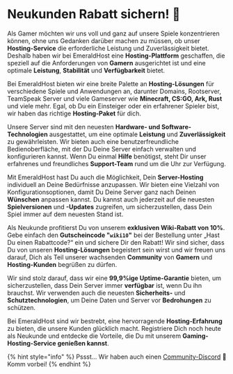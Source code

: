 # Neukunden Rabatt sichern! 🎉

Als Gamer möchten wir uns voll und ganz auf unsere Spiele konzentrieren können, ohne uns Gedanken darüber machen zu müssen, ob unser **Hosting-Service** die erforderliche Leistung und Zuverlässigkeit bietet. Deshalb haben wir bei EmeraldHost eine **Hosting-Plattform** geschaffen, die speziell auf die Anforderungen von **Gamern** ausgerichtet ist und eine optimale **Leistung**, **Stabilität** und **Verfügbarkeit** bietet.

Bei EmeraldHost bieten wir eine breite Palette an **Hosting-Lösungen** für verschiedene Spiele und Anwendungen an, darunter Domains, Rootserver, TeamSpeak Server und viele Gameserver wie **Minecraft, CS:GO, Ark, Rust** und viele mehr. Egal, ob Du ein Einsteiger oder ein erfahrener Spieler bist, wir haben das richtige **Hosting-Paket** für dich.

Unsere Server sind mit den neuesten **Hardware- und Software-Technologien** ausgestattet, um eine optimale **Leistung** und **Zuverlässigkeit** zu gewährleisten. Wir bieten auch eine benutzerfreundliche Bedienoberfläche, mit der Du Deine Server einfach verwalten und konfigurieren kannst. Wenn Du einmal **Hilfe** benötigst, steht Dir unser erfahrenes und freundliches **Support-Team** rund um die Uhr zur Verfügung.

Mit EmeraldHost hast Du auch die Möglichkeit, Dein **Server-Hosting** individuell an Deine Bedürfnisse anzupassen. Wir bieten eine Vielzahl von Konfigurationsoptionen, damit Du Deine Server ganz nach Deinen **Wünschen** anpassen kannst. Du kannst auch jederzeit auf die neuesten **Spielversionen** und **-Updates** zugreifen, um sicherzustellen, dass Dein Spiel immer auf dem neuesten Stand ist.

Als Neukunde profitierst Du von unserem **exklusiven Wiki-Rabatt von 10%**. Gebe einfach den **Gutscheincode "`wiki10`"** bei der Bestellung unter „Hast Du einen Rabattcode?“ ein und sichere Dir den Rabatt! Wir sind sicher, dass Du von unseren **Hosting-Lösungen** begeistert sein wirst und wir freuen uns darauf, Dich als Teil unserer wachsenden **Community** von **Gamern** und **Hosting-Kunden** begrüßen zu dürfen.

Wir sind stolz darauf, dass wir eine **99,9%ige Uptime-Garantie** bieten, um sicherzustellen, dass Dein Server immer **verfügbar** ist, wenn Du ihn brauchst. Wir verwenden auch die neuesten **Sicherheits-** und **Schutztechnologien**, um Deine Daten und Server vor **Bedrohungen** zu schützen.

Bei EmeraldHost sind wir bestrebt, eine hervorragende **Hosting-Erfahrung** zu bieten, die unsere Kunden glücklich macht. Registriere Dich noch heute als Neukunde und entdecke die Vorteile, die Du mit unserem **Gaming-Hosting-Service genießen kannst**.

{% hint style="info" %}
Pssst... Wir haben auch einen [Community-Discord](https://discord.emeraldhost.de/) 🤫 Komm vorbei!
{% endhint %}
